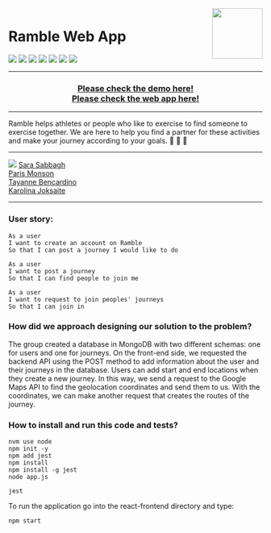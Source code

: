 
<img align="right" src="react-frontend/src/components/images/logo.png"  width="100">

# Ramble Web App
<img src="https://img.shields.io/badge/Jest-323330?style=for-the-badge&logo=Jest&logoColor=white"> <img src="https://img.shields.io/badge/JavaScript-F7DF1E?style=for-the-badge&logo=javascript&logoColor=black"> <img src="https://img.shields.io/badge/Node.js-43853D?style=for-the-badge&logo=node.js&logoColor=white"> <img src="https://img.shields.io/badge/Express.js-404D59?style=for-the-badge"> <img src="https://img.shields.io/badge/MongoDB-4EA94B?style=for-the-badge&logo=mongodb&logoColor=white"> <img src="https://img.shields.io/badge/React-20232A?style=for-the-badge&logo=react&logoColor=61DAFB"> <img src="https://img.shields.io/badge/TypeScript-007ACC?style=for-the-badge&logo=typescript&logoColor=white">

***
<div align="center">
  <b><h3><a href="https://www.youtube.com/watch?v=Xpqo9LYWCCc">Please check the demo here!</a><br>
  <a href="https://ramble-application.herokuapp.com/">Please check the web app here!</a></b></h3>
</div>
 
***
Ramble helps athletes or people who like to exercise to find someone to exercise together.
We are here to help you find a partner for these activities and make your journey according to your goals. 🏃 🚴 🚶

***
<img src="http://ForTheBadge.com/images/badges/built-by-developers.svg">
<a href="https://github.com/Saraesabbagh" >Sara Sabbagh</a>
<br>
<a href ="https://github.com/ParisMonson"> Paris Monson </a>
<br>
<a href="https://github.com/taybenca">Tayanne Bencardino</a>
<br>
<a href="https://github.com/karolina-codes"> Karolina Joksaite</a>

***

### User story:

````
As a user
I want to create an account on Ramble
So that I can post a journey I would like to do

As a user
I want to post a journey
So that I can find people to join me

As a user
I want to request to join peoples' journeys
So that I can join in
````

### How did we approach designing our solution to the problem?
The group created a database in MongoDB with two different schemas: one for users and one for journeys.
On the front-end side, we requested the backend API using the POST method to add information about the user and their journeys in the database. Users can add start and end locations when they create a new journey. In this way, we send a request to the Google Maps API to find the geolocation coordinates and send them to us. With the coordinates, we can make another request that creates the routes of the journey.


### How to install and run this code and tests?

```
nvm use node
npm init -y
npm add jest
npm install
npm install -g jest
node app.js

jest
````
To run the application go into the react-frontend directory and type:
```
npm start
```
